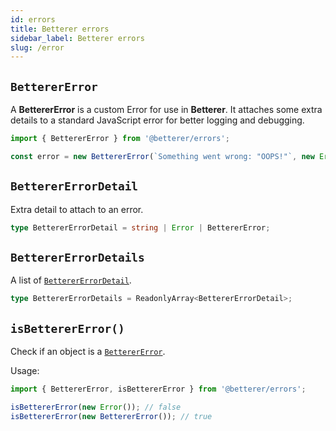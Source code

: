 ```yaml
---
id: errors
title: Betterer errors
sidebar_label: Betterer errors
slug: /error
---
```


## `BettererError`

A **BettererError** is a custom Error for use in **Betterer**. It attaches some extra details to a standard JavaScript error for better logging and debugging.

```typescript
import { BettererError } from '@betterer/errors';

const error = new BettererError(`Something went wrong: "OOPS!"`, new Error('Something broke'), 'More details!');
```

## `BettererErrorDetail`

Extra detail to attach to an error.

```typescript
type BettererErrorDetail = string | Error | BettererError;
```

## `BettererErrorDetails`

A list of [`BettererErrorDetail`](#betterererrordetail).

```typescript
type BettererErrorDetails = ReadonlyArray<BettererErrorDetail>;
```

## `isBettererError()`

Check if an object is a [`BettererError`](#betterererror).

Usage:

```typescript
import { BettererError, isBettererError } from '@betterer/errors';

isBettererError(new Error()); // false
isBettererError(new BettererError()); // true
```
